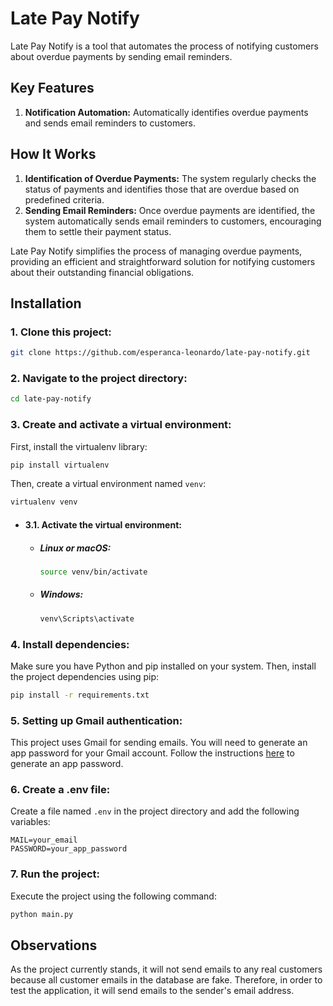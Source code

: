 # Late Pay Notify

Late Pay Notify is a tool that automates the process of notifying customers about overdue payments by sending email reminders.

## Key Features
1. **Notification Automation:** Automatically identifies overdue payments and sends email reminders to customers.

## How It Works
1. **Identification of Overdue Payments:** The system regularly checks the status of payments and identifies those that are overdue based on predefined criteria.
2. **Sending Email Reminders:** Once overdue payments are identified, the system automatically sends email reminders to customers, encouraging them to settle their payment status.

Late Pay Notify simplifies the process of managing overdue payments, providing an efficient and straightforward solution for notifying customers about their outstanding financial obligations.

## Installation
### 1. **Clone this project:**

 ```bash
git clone https://github.com/esperanca-leonardo/late-pay-notify.git
```

### 2. **Navigate to the project directory:**

```bash
cd late-pay-notify
```

### 3. **Create and activate a virtual environment:**

First, install the virtualenv library:

```bash
pip install virtualenv
```

Then, create a virtual environment named `venv`:

```bash
virtualenv venv
```

- #### 3.1. **Activate the virtual environment:**
    
    - ##### Linux or macOS:
    
        ```bash
        source venv/bin/activate
        ```
    
    - ##### Windows:
    
        ```bash
        venv\Scripts\activate
        ```

### 4. **Install dependencies:**

Make sure you have Python and pip installed on your system. Then, install the project dependencies using pip:

```bash
pip install -r requirements.txt
```

### 5. **Setting up Gmail authentication:**

This project uses Gmail for sending emails. You will need to generate an app password for your Gmail account. Follow the instructions [here](https://support.google.com/accounts/answer/185833?hl=en) to generate an app password.

### 6. **Create a .env file:**

Create a file named `.env` in the project directory and add the following variables:

```plaintext
MAIL=your_email
PASSWORD=your_app_password
```

### 7. **Run the project:**

Execute the project using the following command:

```bash
python main.py
```
## Observations
As the project currently stands, it will not send emails to any real customers because all customer emails in the database are fake. Therefore, in order to test the application, it will send emails to the sender's email address.


